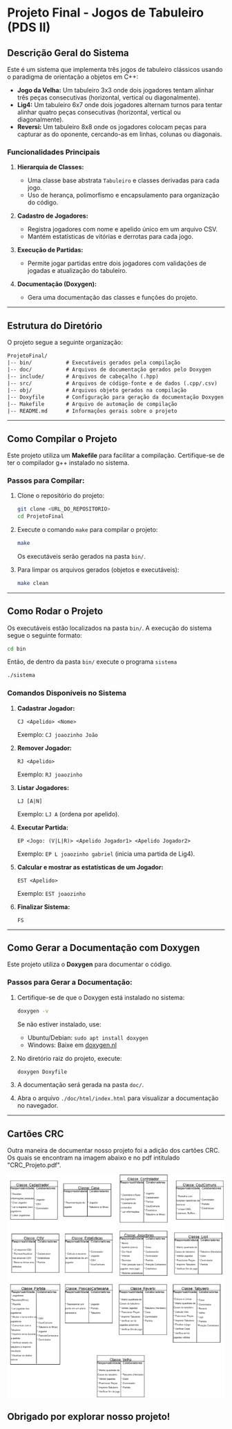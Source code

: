 # Projeto Final - Jogos de Tabuleiro (PDS II)

## Descrição Geral do Sistema
Este é um sistema que implementa três jogos de tabuleiro clássicos usando o paradigma de orientação a objetos em C++:

- **Jogo da Velha:** Um tabuleiro 3x3 onde dois jogadores tentam alinhar três peças consecutivas (horizontal, vertical ou diagonalmente).
- **Lig4:** Um tabuleiro 6x7 onde dois jogadores alternam turnos para tentar alinhar quatro peças consecutivas (horizontal, vertical ou diagonalmente).
- **Reversi:** Um tabuleiro 8x8 onde os jogadores colocam peças para capturar as do oponente, cercando-as em linhas, colunas ou diagonais.

### Funcionalidades Principais
1. **Hierarquia de Classes:**
   - Uma classe base abstrata `Tabuleiro` e classes derivadas para cada jogo.
   - Uso de herança, polimorfismo e encapsulamento para organização do código.

2. **Cadastro de Jogadores:**
   - Registra jogadores com nome e apelido único em um arquivo CSV.
   - Mantém estatísticas de vitórias e derrotas para cada jogo.

3. **Execução de Partidas:**
   - Permite jogar partidas entre dois jogadores com validações de jogadas e atualização do tabuleiro.

4. **Documentação (Doxygen):**
   - Gera uma documentação das classes e funções do projeto.

---

## Estrutura do Diretório
O projeto segue a seguinte organização:

```
ProjetoFinal/
|-- bin/           # Executáveis gerados pela compilação
|-- doc/           # Arquivos de documentação gerados pelo Doxygen
|-- include/       # Arquivos de cabeçalho (.hpp)
|-- src/           # Arquivos de código-fonte e de dados (.cpp/.csv)
|-- obj/           # Arquivos objeto gerados na compilação
|-- Doxyfile       # Configuração para geração da documentação Doxygen
|-- Makefile       # Arquivo de automação de compilação
|-- README.md      # Informações gerais sobre o projeto
```

---

## Como Compilar o Projeto

Este projeto utiliza um **Makefile** para facilitar a compilação. Certifique-se de ter o compilador g++ instalado no sistema.

### Passos para Compilar:
1. Clone o repositório do projeto:
   ```bash
   git clone <URL_DO_REPOSITORIO>
   cd ProjetoFinal
   ```

2. Execute o comando `make` para compilar o projeto:
   ```bash
   make
   ```
   Os executáveis serão gerados na pasta `bin/`.

3. Para limpar os arquivos gerados (objetos e executáveis):
   ```bash
   make clean
   ```

---

## Como Rodar o Projeto

Os executáveis estão localizados na pasta `bin/`. A execução do sistema segue o seguinte formato:

```bash
cd bin
```

Então, de dentro da pasta `bin/` execute o programa `sistema`

```bash
./sistema
```

### Comandos Disponíveis no Sistema
1. **Cadastrar Jogador:**
   ```
   CJ <Apelido> <Nome>
   ```
   Exemplo: `CJ joaozinho João`

2. **Remover Jogador:**
   ```
   RJ <Apelido>
   ```
   Exemplo: `RJ joaozinho`

3. **Listar Jogadores:**
   ```
   LJ [A|N]
   ```
   Exemplo: `LJ A` (ordena por apelido).

4. **Executar Partida:**
   ```
   EP <Jogo: (V|L|R)> <Apelido Jogador1> <Apelido Jogador2>
   ```
   Exemplo: `EP L joaozinho gabriel` (inicia uma partida de Lig4).

5. **Calcular e mostrar as estatísticas de um Jogador:**
   ```
   EST <Apelido>
   ```
   Exemplo: `EST joaozinho`

6. **Finalizar Sistema:**
   ```
   FS
   ```

---

## Como Gerar a Documentação com Doxygen
Este projeto utiliza o **Doxygen** para documentar o código.

### Passos para Gerar a Documentação:
1. Certifique-se de que o Doxygen está instalado no sistema:
   ```bash
   doxygen -v
   ```
   Se não estiver instalado, use:
   - Ubuntu/Debian: `sudo apt install doxygen`
   - Windows: Baixe em [doxygen.nl](https://www.doxygen.nl/download.html)

2. No diretório raiz do projeto, execute:
   ```bash
   doxygen Doxyfile
   ```

3. A documentação será gerada na pasta `doc/`.

4. Abra o arquivo `./doc/html/index.html` para visualizar a documentação no navegador.

---

## Cartões CRC
 Outra maneira de documentar nosso projeto foi a adição dos cartões CRC. Os quais se encontram 
 na imagem abaixo e no pdf intitulado "CRC_Projeto.pdf".  

 ![CRC_Projeto](/CRC_Projeto.png)

## Obrigado por explorar nosso projeto!
